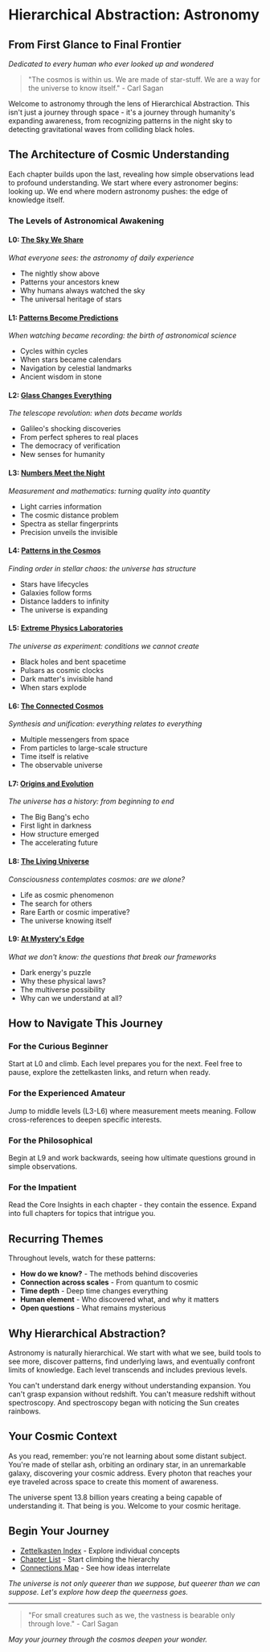 # Hierarchical Abstraction: Astronomy

## From First Glance to Final Frontier

*Dedicated to every human who ever looked up and wondered*

> "The cosmos is within us. We are made of star-stuff. We are a way for the universe to know itself." - Carl Sagan

Welcome to astronomy through the lens of Hierarchical Abstraction. This isn't just a journey through space - it's a journey through humanity's expanding awareness, from recognizing patterns in the night sky to detecting gravitational waves from colliding black holes.

## The Architecture of Cosmic Understanding

Each chapter builds upon the last, revealing how simple observations lead to profound understanding. We start where every astronomer begins: looking up. We end where modern astronomy pushes: the edge of knowledge itself.

### The Levels of Astronomical Awakening

#### L0: [The Sky We Share](L0_The_Sky_We_Share.md)
*What everyone sees: the astronomy of daily experience*
- The nightly show above
- Patterns your ancestors knew
- Why humans always watched the sky
- The universal heritage of stars

#### L1: [Patterns Become Predictions](L1_Patterns_Become_Predictions.md)
*When watching became recording: the birth of astronomical science*
- Cycles within cycles
- When stars became calendars
- Navigation by celestial landmarks
- Ancient wisdom in stone

#### L2: [Glass Changes Everything](L2_Glass_Changes_Everything.md)
*The telescope revolution: when dots became worlds*
- Galileo's shocking discoveries
- From perfect spheres to real places
- The democracy of verification
- New senses for humanity

#### L3: [Numbers Meet the Night](L3_Numbers_Meet_the_Night.md)
*Measurement and mathematics: turning quality into quantity*
- Light carries information
- The cosmic distance problem
- Spectra as stellar fingerprints
- Precision unveils the invisible

#### L4: [Patterns in the Cosmos](L4_Patterns_in_the_Cosmos.md)
*Finding order in stellar chaos: the universe has structure*
- Stars have lifecycles
- Galaxies follow forms
- Distance ladders to infinity
- The universe is expanding

#### L5: [Extreme Physics Laboratories](L5_Extreme_Physics_Laboratories.md)
*The universe as experiment: conditions we cannot create*
- Black holes and bent spacetime
- Pulsars as cosmic clocks
- Dark matter's invisible hand
- When stars explode

#### L6: [The Connected Cosmos](L6_The_Connected_Cosmos.md)
*Synthesis and unification: everything relates to everything*
- Multiple messengers from space
- From particles to large-scale structure
- Time itself is relative
- The observable universe

#### L7: [Origins and Evolution](L7_Origins_and_Evolution.md)
*The universe has a history: from beginning to end*
- The Big Bang's echo
- First light in darkness
- How structure emerged
- The accelerating future

#### L8: [The Living Universe](L8_The_Living_Universe.md)
*Consciousness contemplates cosmos: are we alone?*
- Life as cosmic phenomenon
- The search for others
- Rare Earth or cosmic imperative?
- The universe knowing itself

#### L9: [At Mystery's Edge](L9_At_Mysterys_Edge.md)
*What we don't know: the questions that break our frameworks*
- Dark energy's puzzle
- Why these physical laws?
- The multiverse possibility
- Why can we understand at all?

## How to Navigate This Journey

### For the Curious Beginner
Start at L0 and climb. Each level prepares you for the next. Feel free to pause, explore the zettelkasten links, and return when ready.

### For the Experienced Amateur
Jump to middle levels (L3-L6) where measurement meets meaning. Follow cross-references to deepen specific interests.

### For the Philosophical
Begin at L9 and work backwards, seeing how ultimate questions ground in simple observations.

### For the Impatient
Read the Core Insights in each chapter - they contain the essence. Expand into full chapters for topics that intrigue you.

## Recurring Themes

Throughout levels, watch for these patterns:
- **How do we know?** - The methods behind discoveries
- **Connection across scales** - From quantum to cosmic
- **Time depth** - Deep time changes everything
- **Human element** - Who discovered what, and why it matters
- **Open questions** - What remains mysterious

## Why Hierarchical Abstraction?

Astronomy is naturally hierarchical. We start with what we see, build tools to see more, discover patterns, find underlying laws, and eventually confront limits of knowledge. Each level transcends and includes previous levels.

You can't understand dark energy without understanding expansion. You can't grasp expansion without redshift. You can't measure redshift without spectroscopy. And spectroscopy began with noticing the Sun creates rainbows.

## Your Cosmic Context

As you read, remember: you're not learning about some distant subject. You're made of stellar ash, orbiting an ordinary star, in an unremarkable galaxy, discovering your cosmic address. Every photon that reaches your eye traveled across space to create this moment of awareness.

The universe spent 13.8 billion years creating a being capable of understanding it. That being is you. Welcome to your cosmic heritage.

## Begin Your Journey

- [Zettelkasten Index](zettel/000_index.md) - Explore individual concepts
- [Chapter List](#the-levels-of-astronomical-awakening) - Start climbing the hierarchy
- [Connections Map](connections.md) - See how ideas interrelate

*The universe is not only queerer than we suppose, but queerer than we can suppose. Let's explore how deep the queerness goes.*

---

> "For small creatures such as we, the vastness is bearable only through love." - Carl Sagan

*May your journey through the cosmos deepen your wonder.*